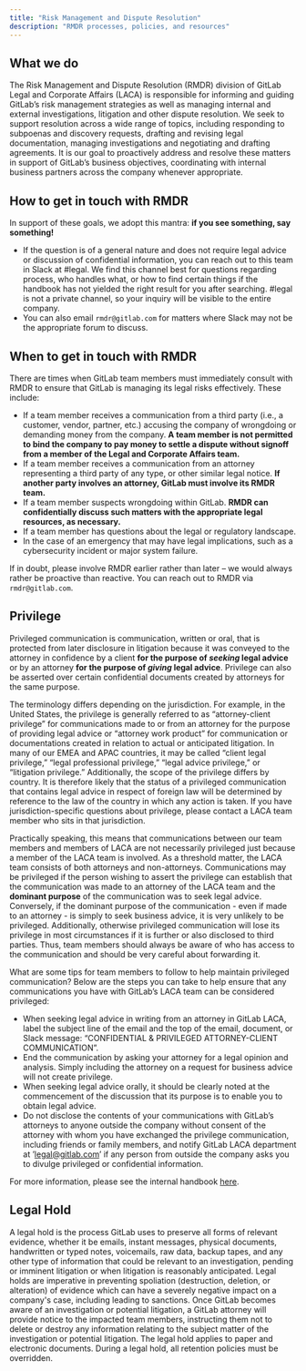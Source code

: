 ```yaml
---
title: "Risk Management and Dispute Resolution"
description: "RMDR processes, policies, and resources"
---
```


## What we do

The Risk Management and Dispute Resolution (RMDR) division of GitLab Legal and Corporate Affairs (LACA) is responsible for informing and guiding GitLab’s risk management strategies as well as managing internal and external investigations, litigation and other dispute resolution. We seek to support resolution across a wide range of topics, including responding to subpoenas and discovery requests, drafting and revising legal documentation, managing investigations and negotiating and drafting agreements. It is our goal to proactively address and resolve these matters in support of GitLab’s business objectives, coordinating with internal business partners across the company whenever appropriate.

## How to get in touch with RMDR

In support of these goals, we adopt this mantra: **if you see something, say something!**

- If the question is of a general nature and does not require legal advice or discussion of confidential information, you can reach out to this team in Slack at #legal. We find this channel best for questions regarding process, who handles what, or how to find certain things if the handbook has not yielded the right result for you after searching. #legal is not a private channel, so your inquiry will be visible to the entire company.
- You can also email `rmdr@gitlab.com` for matters where Slack may not be the appropriate forum to discuss.

## When to get in touch with RMDR

There are times when GitLab team members must immediately consult with RMDR to ensure that GitLab is managing its legal risks effectively. These include:

- If a team member receives a communication from a third party (i.e., a customer, vendor, partner, etc.) accusing the company of wrongdoing or demanding money from the company. **A team member is not permitted to bind the company to pay money to settle a dispute without signoff from a member of the Legal and Corporate Affairs team.**
- If a team member receives a communication from an attorney representing a third party of any type, or other similar legal notice. **If another party involves an attorney, GitLab must involve its RMDR team.**
- If a team member suspects wrongdoing within GitLab. **RMDR can confidentially discuss such matters with the appropriate legal resources, as necessary.**
- If a team member has questions about the legal or regulatory landscape.
- In the case of an emergency that may have legal implications, such as a cybersecurity incident or major system failure.

If in doubt, please involve RMDR earlier rather than later – we would always rather be proactive than reactive. You can reach out to RMDR via `rmdr@gitlab.com`.

## Privilege

Privileged communication is communication, written or oral, that is protected from later disclosure in litigation because it was conveyed to the attorney in confidence by a client **for the purpose of *seeking* legal advice** or by an attorney **for the purpose of *giving* legal advice**. Privilege can also be asserted over certain confidential documents created by attorneys for the same purpose.

The terminology differs depending on the jurisdiction. For example, in the United States, the privilege is generally referred to as “attorney-client privilege” for communications made to or from an attorney for the purpose of providing legal advice or “attorney work product” for communication or documentations created in relation to actual or anticipated litigation. In many of our EMEA and APAC countries, it may be called “client legal privilege,” “legal professional privilege,” “legal advice privilege,” or “litigation privilege.” Additionally, the scope of the privilege differs by country. It is therefore likely that the status of a privileged communication that contains legal advice in respect of foreign law will be determined by reference to the law of the country in which any action is taken.  If you have jurisdiction-specific questions about privilege, please contact a LACA team member who sits in that jurisdiction.

Practically speaking, this means that communications between our team members and members of LACA are not necessarily privileged just because a member of the LACA team is involved. As a threshold matter, the LACA team consists of both attorneys and non-attorneys. Communications may be privileged if the person wishing to assert the privilege can establish that the communication was made to an attorney of the LACA team and the **dominant purpose** of the communication was to seek legal advice. Conversely, if the dominant purpose of the communication - even if made to an attorney - is simply to seek business advice, it is very unlikely to be privileged. Additionally, otherwise privileged communication will lose its privilege in most circumstances if it is further or also disclosed to third parties. Thus, team members should always be aware of who has access to the communication and should be very careful about forwarding it.

What are some tips for team members to follow to help maintain privileged communication? Below are the steps you can take to help ensure that any communications you have with GitLab’s LACA team can be considered privileged:

- When seeking legal advice in writing from an attorney in GitLab LACA, label the subject line of the email and the top of the email, document, or Slack message: “CONFIDENTIAL & PRIVILEGED ATTORNEY-CLIENT COMMUNICATION”.
- End the communication by asking your attorney for a legal opinion and analysis. Simply including the attorney on a request for business advice will not create privilege.
- When seeking legal advice orally, it should be clearly noted at the commencement of the discussion that its purpose is to enable you to obtain legal advice.
- Do not disclose the contents of your communications with GitLab’s attorneys to anyone outside the company without consent of the attorney with whom you have exchanged the privilege communication, including friends or family members, and notify GitLab LACA department at ’legal@gitlab.com’ if any person from outside the company asks you to divulge privileged or confidential information.

For more information, please see the internal handbook [here](https://internal.gitlab.com/handbook/legal-and-corporate-affairs/legal-and-compliance/#privileged-communication).

## Legal Hold

A legal hold is the process GitLab uses to preserve all forms of relevant evidence, whether it be emails, instant messages, physical documents, handwritten or typed notes, voicemails, raw data, backup tapes, and any other type of information that could be relevant to an investigation, pending or imminent litigation or when litigation is reasonably anticipated. Legal holds are imperative in preventing spoliation (destruction, deletion, or alteration) of evidence which can have a severely negative impact on a company's case, including leading to sanctions. Once GitLab becomes aware of an investigation or potential litigation, a GitLab attorney will provide notice to the impacted team members, instructing them not to delete or destroy any information relating to the subject matter of the investigation or potential litigation. The legal hold applies to paper and electronic documents. During a legal hold, all retention policies must be overridden.

